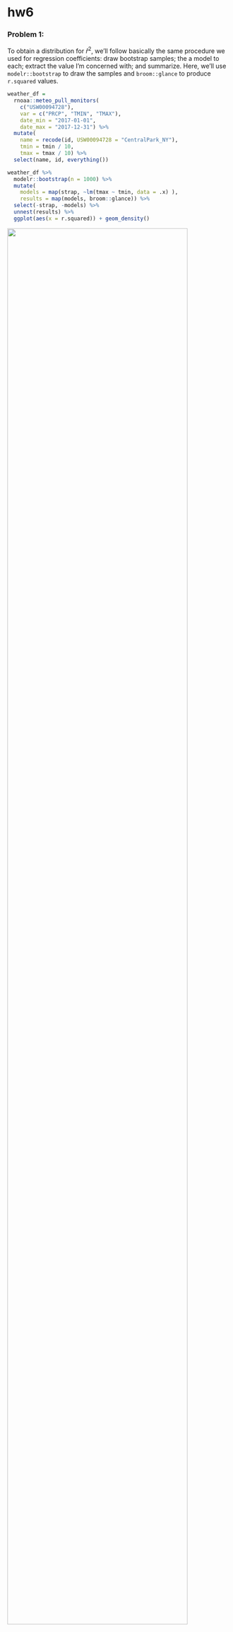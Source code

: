 hw6
================

### Problem 1:

To obtain a distribution for $\hat{r}^2$, we’ll follow basically the
same procedure we used for regression coefficients: draw bootstrap
samples; the a model to each; extract the value I’m concerned with; and
summarize. Here, we’ll use `modelr::bootstrap` to draw the samples and
`broom::glance` to produce `r.squared` values.

``` r
weather_df = 
  rnoaa::meteo_pull_monitors(
    c("USW00094728"),
    var = c("PRCP", "TMIN", "TMAX"), 
    date_min = "2017-01-01",
    date_max = "2017-12-31") %>%
  mutate(
    name = recode(id, USW00094728 = "CentralPark_NY"),
    tmin = tmin / 10,
    tmax = tmax / 10) %>%
  select(name, id, everything())
```

``` r
weather_df %>% 
  modelr::bootstrap(n = 1000) %>% 
  mutate(
    models = map(strap, ~lm(tmax ~ tmin, data = .x) ),
    results = map(models, broom::glance)) %>% 
  select(-strap, -models) %>% 
  unnest(results) %>% 
  ggplot(aes(x = r.squared)) + geom_density()
```

<img src="p8105_hw6_rp3022_files/figure-gfm/unnamed-chunk-1-1.png" width="90%" />

In this example, the $\hat{r}^2$ value is high, and the upper bound at 1
may be a cause for the generally skewed shape of the distribution. If we
wanted to construct a confidence interval for $R^2$, we could take the
2.5% and 97.5% quantiles of the estimates across bootstrap samples.
However, because the shape isn’t symmetric, using the mean +/- 1.96
times the standard error probably wouldn’t work well.

We can produce a distribution for $\log(\beta_0 * \beta1)$ using a
similar approach, with a bit more wrangling before we make our plot.

``` r
weather_df %>% 
  modelr::bootstrap(n = 1000) %>% 
  mutate(
    models = map(strap, ~lm(tmax ~ tmin, data = .x) ),
    results = map(models, broom::tidy)) %>% 
  select(-strap, -models) %>% 
  unnest(results) %>% 
  select(id = `.id`, term, estimate) %>% 
  pivot_wider(
    names_from = term, 
    values_from = estimate) %>% 
  rename(beta0 = `(Intercept)`, beta1 = tmin) %>% 
  mutate(log_b0b1 = log(beta0 * beta1)) %>% 
  ggplot(aes(x = log_b0b1)) + geom_density()
```

<img src="p8105_hw6_rp3022_files/figure-gfm/unnamed-chunk-2-1.png" width="90%" />

As with $r^2$, this distribution is somewhat skewed and has some
outliers.

The point of this is not to say you should always use the bootstrap –
it’s possible to establish “large sample” distributions for strange
parameters / values / summaries in a lot of cases, and those are great
to have. But it is helpful to know that there’s a way to do inference
even in tough cases.

### Problem 2:

Importing the raw homicides dataset:

``` r
library (readr)

urlfile="https://raw.githubusercontent.com/washingtonpost/data-homicides/master/homicide-data.csv"

homicide_raw <-read_csv(url(urlfile)) %>% 
  janitor::clean_names()
```

``` r
homicide = homicide_raw %>%
unite('city_state',"city":"state", remove = FALSE)%>%
  select(-city,-state)%>%
   mutate (resolved = case_when (disposition == "Closed without arrest" ~ "unresolved", 
                                  disposition == "Open/No arrest" ~ "unresolved", 
                                  disposition == "Closed by arrest" ~ "resolved"),
           resolved = as.factor(resolved),
           resolved = fct_relevel(resolved, "unresolved"),
           victim_age = as.numeric(victim_age)) %>%
    filter(!(city_state %in% c("Dallas_TX" , "Phoenix_AZ","Kansas City_MO",  "Tulsa_AL"))) %>% 
     filter(victim_race == "White" | victim_race == "Black")
```

``` r
baltimore = homicide %>%
  filter(city_state == "Baltimore_MD")

balt_OR = baltimore %>% 
  glm(resolved ~ victim_age+victim_race+victim_sex, data = ., family=binomial()) %>% 
  broom::tidy() %>% 
  mutate(OR = exp(estimate),
         L_95CI = exp(estimate - (1.96*std.error)),
         U_95CI = exp(estimate +(1.96*std.error))) %>% 
  filter(term== "victim_sexMale") %>% 
  select(OR, L_95CI, U_95CI)

knitr::kable(balt_OR)
```

|        OR |   L_95CI |    U_95CI |
|----------:|---------:|----------:|
| 0.4255117 | 0.324559 | 0.5578655 |

The estimate of the adjusted odds ratio for solving homicides comparing
male victims to female victims keeping all other variables fixed are
0.43 with a 95% CI (0.32, 0.56)

``` r
OR_city = homicide%>% 
  nest(data = -city_state) %>% 
  mutate(model_city = map(data, ~ glm(resolved ~ victim_age + victim_sex + victim_race, 
                                 data = ., family = "binomial")), 
         result = map(model_city, broom::tidy)) %>% 
  select(-data, -model_city) %>% 
  unnest(result) %>% 
  mutate(OR = exp(estimate),
         L_95ci = exp(estimate - 1.96*std.error),
         U_95ci = exp(estimate + 1.96*std.error)) %>% 
  filter(term == "victim_sexMale") %>% 
  select(city_state, OR, L_95ci, U_95ci)
```

``` r
plot_city = OR_city %>% 
  mutate(city_state = fct_reorder(city_state, OR)) %>% 
  ggplot(aes(x = city_state, y = OR, colour = OR)) + 
  geom_point() + 
  geom_errorbar(aes(ymin = L_95ci, ymax = U_95ci, width = .3)) + 
  theme(axis.text.x = element_text(angle = 90, hjust = 1), 
        legend.position = "none") + 
  labs(
    x = "City",
    y = "Estimated odds ratio",
    title = " Adjusted odds of solving homicides compaing male vs female victim across major U.S. cities, 2007-2017",
    caption = paste0(
          "Error bars represent the 95% confidence interval.",
          "\nSource: The Washington Post."))
plot_city
```

<img src="p8105_hw6_rp3022_files/figure-gfm/unnamed-chunk-7-1.png" width="90%" />

Based on the graph, it can be noted that across most cities the ORs are
less than 1. This suggests that there are decreased odds of resolving a
homicide when the victim is male vs. when the victim is female. This
odds are lowest for New York. For many cities the 95% CI fo the adjusted
OR crosses the null value of , which denotes a statistically
insignificant association between sex and solving homicides.The only
cities which have increased odds of solving a homicide when the victim
is male vs. when the victim is female are Albequerque, Stockton and
Fresno but their 95% CI crosses the null value of 1.

### Problem 3

``` r
birthweight = read_csv("./data/birthweight.csv") %>%
  janitor::clean_names() %>% 
  mutate(bwt = bwt/453.59) %>% 
    mutate(
   babysex = recode(babysex, `1` = "male", `2` = "female"),
    babysex = factor(babysex)
)
```

For tidying the dataset, I converted birthweight of the baby from grams
to pounds to maintain consistency in measuring weight between variables
bwt (birthweight of baby) and delwt (mother’s weight at delivery). I
also converted babysex to a factor variable.

Proposing my own model: First I included variables associated with the
baby that I think are helpful in predicting baby’s weight

``` r
my_model_1 = lm(bwt~ babysex +bhead+blength+gaweeks, data=birthweight)
 summary(my_model_1)
```

    ## 
    ## Call:
    ## lm(formula = bwt ~ babysex + bhead + blength + gaweeks, data = birthweight)
    ## 
    ## Residuals:
    ##     Min      1Q  Median      3Q     Max 
    ## -2.4712 -0.4200 -0.0273  0.3921  5.7614 
    ## 
    ## Coefficients:
    ##               Estimate Std. Error t value Pr(>|t|)    
    ## (Intercept) -13.736490   0.213086 -64.465  < 2e-16 ***
    ## babysexmale  -0.073678   0.019488  -3.781 0.000158 ***
    ## bhead         0.310561   0.007861  39.508  < 2e-16 ***
    ## blength       0.180241   0.004588  39.287  < 2e-16 ***
    ## gaweeks       0.031013   0.003336   9.297  < 2e-16 ***
    ## ---
    ## Signif. codes:  0 '***' 0.001 '**' 0.01 '*' 0.05 '.' 0.1 ' ' 1
    ## 
    ## Residual standard error: 0.6299 on 4337 degrees of freedom
    ## Multiple R-squared:  0.6891, Adjusted R-squared:  0.6888 
    ## F-statistic:  2403 on 4 and 4337 DF,  p-value: < 2.2e-16

After comparing the estimates, it can be observed that the p value of
all variables is \< .05 and is significant. Moreover the $r^2$ value is
0.6891 indicating that 68.91% of variance in the birthweight can be
explained by variability in the selected variables.

I also want to add variables associated with the baby’s parents that I
think are important in predicting baby’s weight

``` r
my_model_2 = lm(bwt~ babysex +bhead+blength+gaweeks+delwt+smoken+fincome, data=birthweight)
summary(my_model_2)
```

    ## 
    ## Call:
    ## lm(formula = bwt ~ babysex + bhead + blength + gaweeks + delwt + 
    ##     smoken + fincome, data = birthweight)
    ## 
    ## Residuals:
    ##     Min      1Q  Median      3Q     Max 
    ## -2.6374 -0.4048 -0.0181  0.3935  5.5808 
    ## 
    ## Coefficients:
    ##               Estimate Std. Error t value Pr(>|t|)    
    ## (Intercept) -1.371e+01  2.101e-01 -65.236  < 2e-16 ***
    ## babysexmale -6.777e-02  1.913e-02  -3.542 0.000401 ***
    ## bhead        2.984e-01  7.763e-03  38.433  < 2e-16 ***
    ## blength      1.737e-01  4.538e-03  38.281  < 2e-16 ***
    ## gaweeks      2.947e-02  3.287e-03   8.965  < 2e-16 ***
    ## delwt        4.569e-03  4.367e-04  10.463  < 2e-16 ***
    ## smoken      -5.564e-03  1.280e-03  -4.348 1.41e-05 ***
    ## fincome      2.766e-03  3.654e-04   7.569 4.56e-14 ***
    ## ---
    ## Signif. codes:  0 '***' 0.001 '**' 0.01 '*' 0.05 '.' 0.1 ' ' 1
    ## 
    ## Residual standard error: 0.6176 on 4334 degrees of freedom
    ## Multiple R-squared:  0.7013, Adjusted R-squared:  0.7008 
    ## F-statistic:  1453 on 7 and 4334 DF,  p-value: < 2.2e-16

It can be seen in the summary of the 2nd model that the p value of all
variables \> 0.05 and is significant. Moreover there is an increase the
$r^2$ value of the model i.e 0.7013 Thus I am keeping this as my
selected final model
